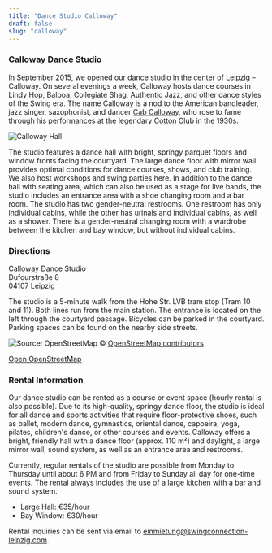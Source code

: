 ```yaml
---
title: "Dance Studio Calloway"
draft: false
slug: "calloway"
---
```

### Calloway Dance Studio

In September 2015, we opened our dance studio in the center of Leipzig – Calloway. On several evenings a week, Calloway hosts dance courses in Lindy Hop, Balboa, Collegiate Shag, Authentic Jazz, and other dance styles of the Swing era. The name Calloway is a nod to the American bandleader, jazz singer, saxophonist, and dancer [Cab Calloway](https://en.wikipedia.org/wiki/Cab_Calloway), who rose to fame through his performances at the legendary [Cotton Club](https://en.wikipedia.org/wiki/Cotton_Club) in the 1930s.

![Calloway Hall](../../calloway/saal.jpg)

The studio features a dance hall with bright, springy parquet floors and window fronts facing the courtyard. The large dance floor with mirror wall provides optimal conditions for dance courses, shows, and club training. We also host workshops and swing parties here. In addition to the dance hall with seating area, which can also be used as a stage for live bands, the studio includes an entrance area with a shoe changing room and a bar room. The studio has two gender-neutral restrooms. One restroom has only individual cabins, while the other has urinals and individual cabins, as well as a shower. There is a gender-neutral changing room with a wardrobe between the kitchen and bay window, but without individual cabins.

### Directions
Calloway Dance Studio  
Dufourstraße 8  
04107 Leipzig

The studio is a 5-minute walk from the Hohe Str. LVB tram stop (Tram 10 and 11). Both lines run from the main station. The entrance is located on the left through the courtyard passage. Bicycles can be parked in the courtyard. Parking spaces can be found on the nearby side streets.

![Source: OpenStreetMap](../../calloway/calloway.PNG)
© [OpenStreetMap contributors](https://www.openstreetmap.org/copyright)

[Open OpenStreetMap](https://openstreetmap.de/karte/?zoom=18&lat=51.32848&lon=12.37081&layers=B00TF)

### Rental Information
Our dance studio can be rented as a course or event space (hourly rental is also possible). Due to its high-quality, springy dance floor, the studio is ideal for all dance and sports activities that require floor-protective shoes, such as ballet, modern dance, gymnastics, oriental dance, capoeira, yoga, pilates, children's dance, or other courses and events. Calloway offers a bright, friendly hall with a dance floor (approx. 110 m²) and daylight, a large mirror wall, sound system, as well as an entrance area and restrooms.

Currently, regular rentals of the studio are possible from Monday to Thursday until about 6 PM and from Friday to Sunday all day for one-time events. The rental always includes the use of a large kitchen with a bar and sound system.

- Large Hall: €35/hour
- Bay Window: €30/hour

Rental inquiries can be sent via email to einmietung@swingconnection-leipzig.com.
